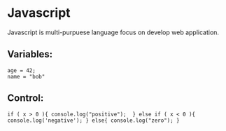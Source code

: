 # Javascript 

Javascript is multi-purpuese language focus on develop web application. 

## Variables: 
```
age = 42;
name = "bob"
```

## Control:
`
if ( x > 0 ){
  console.log("positive"); 
}
else if ( x < 0 ){
  console.log('negative');
}
else{
  console.log("zero");
}
`

    
    
    
      
      
      
      
      
      
      
      
      
      
      
      
      
      
      
      